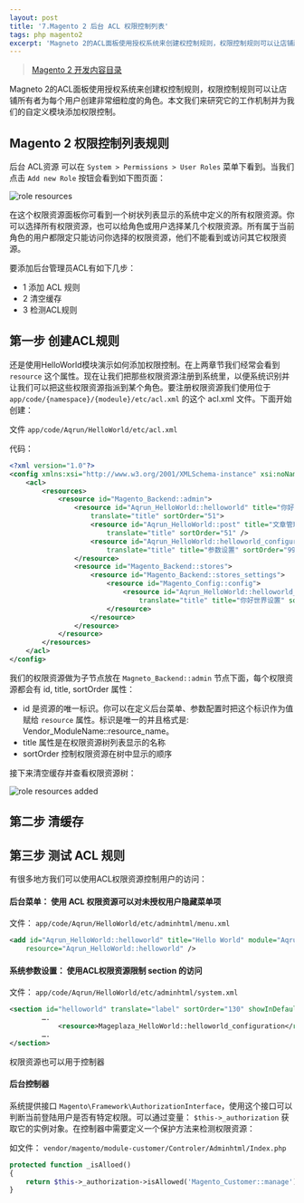 ```yaml
---
layout: post
title: '7.Magento 2 后台 ACL 权限控制列表'
tags: php magento2
excerpt: 'Magneto 2的ACL面板使用授权系统来创建权控制规则，权限控制规则可以让店铺所有者为每个用户创建非常细粒度的角色'
---
```


> [Magento 2 开发内容目录](/2020/02/02/0.magento-menu.html)

Magneto 2的ACL面板使用授权系统来创建权控制规则，权限控制规则可以让店铺所有者为每个用户创建非常细粒度的角色。本文我们来研究它的工作机制并为我们的自定义模块添加权限控制。

## Magento 2 权限控制列表规则

后台 ACL资源 可以在 `System > Permissions > User Roles` 菜单下看到。当我们点击 `Add new Role` 按钮会看到如下图页面：

![role resources](/public/images/magento2/7-role-resources.png)

在这个权限资源面板你可看到一个树状列表显示的系统中定义的所有权限资源。你可以选择所有权限资源，也可以给角色或用户选择某几个权限资源。所有属于当前角色的用户都限定只能访问你选择的权限资源，他们不能看到或访问其它权限资源。

要添加后台管理员ACL有如下几步：

* 1 添加 ACL 规则
* 2 清空缓存
* 3 检测ACL规则

## 第一步 创建ACL规则

还是使用HelloWorld模块演示如何添加权限控制。在上两章节我们经常会看到 `resource` 这个属性。现在让我们把那些权限资源注册到系统里，以便系统识别并让我们可以把这些权限资源指派到某个角色。要注册权限资源我们使用位于 `app/code/{namespace}/{modeule}/etc/acl.xml` 的这个 acl.xml 文件。下面开始创建：

文件 `app/code/Aqrun/HelloWorld/etc/acl.xml`

代码：

```xml
<?xml version="1.0"?>
<config xmlns:xsi="http://www.w3.org/2001/XMLSchema-instance" xsi:noNamespaceSchemaLocation="urn:magento:framework:Acl/etc/acl.xsd">
    <acl>
        <resources>
            <resource id="Magento_Backend::admin">
                <resource id="Aqrun_HelloWorld::helloworld" title="你好世界" 
                    translate="title" sortOrder="51">
                    <resource id="Aqrun_HelloWorld::post" title="文章管理" 
                        translate="title" sortOrder="51" />
                    <resource id="Aqrun_HelloWorld::helloworld_configuration" 
                        translate="title" title="参数设置" sortOrder="99" />
                </resource>
                <resource id="Magento_Backend::stores">
                    <resource id="Magento_Backend::stores_settings">
                        <resource id="Magento_Config::config">
                            <resource id="Aqrun_HelloWorld::helloworld_config"
                                translate="title" title="你好世界设置" sortOrder="100"/>
                        </resource>
                    </resource>
                </resource>
            </resource>
        </resources>
    </acl>
</config>
```

我们的权限资源做为子节点放在 `Magneto_Backend::admin` 节点下面，每个权限资源都会有 id, title, sortOrder 属性：

* id 是资源的唯一标识。你可以在定义后台菜单、参数配置时把这个标识作为值赋给 `resource` 属性。标识是唯一的并且格式是: Vendor_ModuleName::resource_name。
* title 属性是在权限资源树列表显示的名称
* sortOrder 控制权限资源在树中显示的顺序

接下来清空缓存并查看权限资源树：

![role resources added](/public/images/magento2/7-role-resources-result.png)

## 第二步 清缓存

## 第三步 测试 ACL 规则

有很多地方我们可以使用ACL权限资源控制用户的访问：

#### 后台菜单： 使用 ACL 权限资源可以对未授权用户隐藏菜单项

文件： `app/code/Aqrun/HelloWorld/etc/adminhtml/menu.xml`

```xml
<add id="Aqrun_HelloWorld::helloworld" title="Hello World" module="Aqrun_HelloWorld" sortOrder="51"
    resource="Aqrun_HelloWorld::helloworld" />
```

#### 系统参数设置： 使用ACL权限资源限制 section 的访问

文件： `app/code/Aqrun/HelloWorld/etc/adminhtml/system.xml`

```xml
<section id="helloworld" translate="label" sortOrder="130" showInDefault="1" showInWebsite="1" showInStore="1">
        ….
            <resource>Mageplaza_HelloWorld::helloworld_configuration</resource>
        ….
</section>
```

权限资源也可以用于控制器

#### 后台控制器

系统提供接口 `Magento\Framework\AuthorizationInterface`，使用这个接口可以判断当前登陆用户是否有特定权限。可以通过变量： `$this->_authorization` 获取它的实例对象。在控制器中需要定义一个保护方法来检测权限资源：

如文件： `vendor/magento/module-customer/Controler/Adminhtml/Index.php`

```php
protected function _isAlloed()
{
    return $this->_authorization->isAllowed('Magento_Customer::manage');
}
```